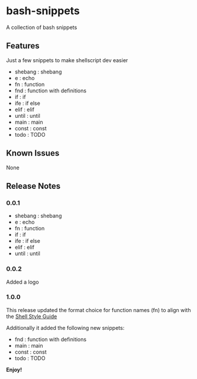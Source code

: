 # bash-snippets

A collection of bash snippets

## Features

Just a few snippets to make shellscript dev easier

- shebang : shebang
- e : echo
- fn : function
- fnd : function with definitions
- if : if
- ife : if else
- elif : elif
- until : until
- main : main
- const : const
- todo : TODO

## Known Issues

None

## Release Notes

### 0.0.1

- shebang : shebang
- e : echo
- fn : function
- if : if
- ife : if else
- elif : elif
- until : until

### 0.0.2

Added a logo

### 1.0.0

This release updated the format choice for function names (fn) to align with the [Shell Style Guide](https://google.github.io/styleguide/shellguide.html#function-comments)

Additionally it added the following new snippets:
- fnd : function with definitions
- main : main
- const : const
- todo : TODO

**Enjoy!**
